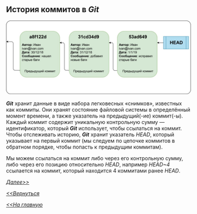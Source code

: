 ## История коммитов в ***Git***

![](/logo/history.jpg)

***Git*** хранит данные в виде набора легковесных «снимков», известных как коммиты. Они хранят состояние файловой системы в определённый момент времени, а также указатель на предыдущий(-ие) коммит(-ы). Каждый коммит содержит уникальную контрольную сумму — идентификатор, который ***Git*** использует, чтобы ссылаться на коммит. Чтобы отслеживать историю, ***Git*** хранит указатель *HEAD*, который указывает на первый коммит (мы следуем по цепочке коммитов в обратном порядке, чтобы попасть к предыдущим коммитам).

Мы можем ссылаться на коммит либо через его контрольную сумму, либо через его позицию относительно *HEAD*, например *HEAD~4* ссылается на коммит, который находится 4 коммитами ранее *HEAD*.

[*Далее>>*](/block/block7.md)

[*<<Вернуться*](/block/block5.md)

[*<<На главную*](./readme.md)